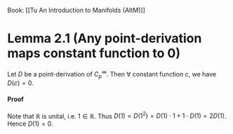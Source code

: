 Book: [[Tu An Introduction to Manifolds (AItM)]]
# Lemma 2.1 (Any point-derivation maps constant function to 0)
Let $D$ be a point-derivation of $C_{p}^{\infty}$.
Then $\forall$ constant function $c$, we have $D(c)=0$.
#### Proof
Note that $\mathbb{R}$ is unital, i.e. $1\in \mathbb{R}$.
Thus $D(1)=D(1^{2})=D(1)\cdot 1+1\cdot D(1)=2D(1)$.
Hence $D(1)=0$.
